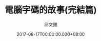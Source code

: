 ---
issue: 237
title: 電腦字碼的故事(完結篇)
author: 邱文錫
date: 2017-08-17T00:00:00.000+08:00
topic: 懷想
difficulty: 1
wikidata: Q98095637
wikidata_link: https://www.wikidata.org/wiki/Q98095637
author_wikidata_link: https://www.wikidata.org/wiki/Q98096294
author_wikidata: Q98096294
---